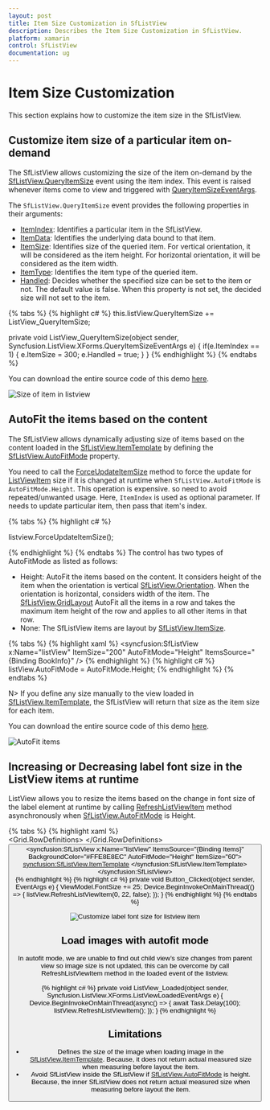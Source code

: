 ```yaml
---
layout: post
title: Item Size Customization in SfListView
description: Describes the Item Size Customization in SfListView.
platform: xamarin
control: SfListView
documentation: ug
---
```


# Item Size Customization

This section explains how to customize the item size in the SfListView.

## Customize item size of a particular item on-demand

The SfListView allows customizing the size of the item on-demand by the [SfListView.QueryItemSize](https://help.syncfusion.com/cr/cref_files/xamarin/Syncfusion.SfListView.XForms~Syncfusion.ListView.XForms.SfListView~QueryItemSize_EV.html) event using the item index. This event is raised whenever items come to view and triggered with [QueryItemSizeEventArgs](https://help.syncfusion.com/cr/cref_files/xamarin/Syncfusion.SfListView.XForms~Syncfusion.ListView.XForms.QueryItemSizeEventArgs.html).

The `SfListView.QueryItemSize` event provides the following properties in their arguments:

 * [ItemIndex](https://help.syncfusion.com/cr/cref_files/xamarin/Syncfusion.SfListView.XForms~Syncfusion.ListView.XForms.QueryItemSizeEventArgs~ItemIndex.html): Identifies a particular item in the SfListView. 
 * [ItemData](https://help.syncfusion.com/cr/cref_files/xamarin/Syncfusion.SfListView.XForms~Syncfusion.ListView.XForms.QueryItemSizeEventArgs~ItemData.html): Identifies the underlying data bound to that item.
 * [ItemSize](https://help.syncfusion.com/cr/cref_files/xamarin/Syncfusion.SfListView.XForms~Syncfusion.ListView.XForms.QueryItemSizeEventArgs~ItemSize.html): Identifies size of the queried item. For vertical orientation, it will be considered as the item height. For horizontal orientation, it will be considered as the item width.
 * [ItemType](https://help.syncfusion.com/cr/cref_files/xamarin/Syncfusion.SfListView.XForms~Syncfusion.ListView.XForms.QueryItemSizeEventArgs~ItemType.html): Identifies the item type of the queried item.
 * [Handled](https://help.syncfusion.com/cr/cref_files/xamarin/Syncfusion.SfListView.XForms~Syncfusion.ListView.XForms.QueryItemSizeEventArgs~Handled.html): Decides whether the specified size can be set to the item or not. The default value is false. When this property is not set, the decided size will not set to the item.

{% tabs %}
{% highlight c# %}
this.listView.QueryItemSize += ListView_QueryItemSize;

private void ListView_QueryItemSize(object sender, Syncfusion.ListView.XForms.QueryItemSizeEventArgs e)
{
    if(e.ItemIndex == 1)
    {
        e.ItemSize = 300;
        e.Handled = true;
    }
}
{% endhighlight %}
{% endtabs %}

You can download the entire source code of this demo [here](http://www.syncfusion.com/downloads/support/directtrac/general/ze/CustomizeItems171985138).

![Size of item in listview](SfListView_images/QueryItemSize.jpg)

## AutoFit the items based on the content

The SfListView allows dynamically adjusting size of items based on the content loaded in the [SfListView.ItemTemplate](https://help.syncfusion.com/cr/cref_files/xamarin/Syncfusion.SfListView.XForms~Syncfusion.ListView.XForms.SfListView~ItemTemplate.html) by defining the [SfListView.AutoFitMode](https://help.syncfusion.com/cr/cref_files/xamarin/Syncfusion.SfListView.XForms~Syncfusion.ListView.XForms.SfListView~AutoFitMode.html) property.

You need to call the [ForceUpdateItemSize](https://help.syncfusion.com/cr/cref_files/xamarin/Syncfusion.SfListView.XForms~Syncfusion.ListView.XForms.SfListView~ForceUpdateItemSize.html) method to force the update for [ListViewItem](https://help.syncfusion.com/cr/cref_files/xamarin/Syncfusion.SfListView.XForms~Syncfusion.ListView.XForms.ListViewItem.html) size if it is changed at runtime when `SfListView.AutoFitMode` is `AutoFitMode.Height`. This operation is expensive. so need to avoid repeated/unwanted usage. Here, `ItemIndex` is used as optional parameter. If needs to update particular item, then pass that item's index.

{% tabs %}
{% highlight c# %}

listview.ForceUpdateItemSize();

{% endhighlight %}
{% endtabs %}
The control has two types of AutoFitMode as listed as follows:

 * Height: AutoFit the items based on the content. It considers height of the item when the orientation is vertical [SfListView.Orientation](https://help.syncfusion.com/cr/cref_files/xamarin/Syncfusion.SfListView.XForms~Syncfusion.ListView.XForms.SfListView~Orientation.html). When the orientation is horizontal, considers width of the item. The [SfListView.GridLayout](https://help.syncfusion.com/cr/cref_files/xamarin/Syncfusion.SfListView.XForms~Syncfusion.ListView.XForms.GridLayout.html) AutoFit all the items in a row and takes the maximum item height of the row and applies to all other items in that row.
 * None: The SfListView items are layout by [SfListView.ItemSize](https://help.syncfusion.com/cr/cref_files/xamarin/Syncfusion.SfListView.XForms~Syncfusion.ListView.XForms.SfListView~ItemSize.html).

{% tabs %}
{% highlight xaml %}
<ContentPage xmlns:syncfusion="clr-namespace:Syncfusion.ListView.XForms;assembly=Syncfusion.SfListView.XForms">
  <syncfusion:SfListView x:Name="listView" 
                    ItemSize="200"
                    AutoFitMode="Height"
                    ItemsSource="{Binding BookInfo}" />
</ContentPage>
{% endhighlight %}
{% highlight c# %}
listView.AutoFitMode = AutoFitMode.Height; 
{% endhighlight %}
{% endtabs %}

N> If you define any size manually to the view loaded in [SfListView.ItemTemplate](https://help.syncfusion.com/cr/cref_files/xamarin/Syncfusion.SfListView.XForms~Syncfusion.ListView.XForms.SfListView~ItemTemplate.html), the SfListView will return that size as the item size for each item. 

You can download the entire source code of this demo [here](http://www.syncfusion.com/downloads/support/directtrac/general/ze/AutoFitItems-252477562).

![AutoFit items](SfListView_images/AutoFit.jpg)

## Increasing or Decreasing label font size in the ListView items at runtime

ListView allows you to resize the items based on the change in font size of the label element at runtime by calling [RefreshListViewItem](https://help.syncfusion.com/cr/cref_files/xamarin/Syncfusion.SfListView.XForms~Syncfusion.ListView.XForms.SfListView~RefreshListViewItem.html) method asynchronously when [SfListView.AutoFitMode](https://help.syncfusion.com/cr/cref_files/xamarin/Syncfusion.SfListView.XForms~Syncfusion.ListView.XForms.SfListView~AutoFitMode.html) is Height.

{% tabs %}
{% highlight xaml %}
<ContentPage xmlns:syncfusion="clr-namespace:Syncfusion.ListView.XForms;assembly=Syncfusion.SfListView.XForms">       
 <Grid>
    <Grid.RowDefinitions>
        <RowDefinition Height="50"/>
        <RowDefinition Height="*"/>
    </Grid.RowDefinitions>
    <Button Text="Modify FontSize" Clicked="Button_Clicked" />
    <syncfusion:SfListView x:Name="listView" 
                ItemsSource="{Binding Items}"
                BackgroundColor="#FFE8E8EC"
                AutoFitMode="Height"
                ItemSize="60">
        <syncfusion:SfListView.ItemTemplate>
            <DataTemplate>
                <Grid x:Name="grid" RowSpacing="1">
                    <Label LineBreakMode="NoWrap"
                    TextColor="#474747" FontSize="{Binding BindingContext.FontSize, Source={x:Reference Name=listView}}"
                    Text="{Binding ContactName}">
                    </Label>
                </Grid>
            </DataTemplate>
        </syncfusion:SfListView.ItemTemplate>
    </syncfusion:SfListView>                
</ContentPage>
{% endhighlight %}
{% highlight c# %}
private void Button_Clicked(object sender, EventArgs e)
{
    ViewModel.FontSize += 25;
    Device.BeginInvokeOnMainThread(() => { listView.RefreshListViewItem(0, 22, false); });
}
{% endhighlight %}
{% endtabs %}

![Customize label font size for listview item](SfListView_images/SfListView-FontSizeChanged.jpg)

## Load images with autofit mode

In autofit mode, we are unable to find out child view’s size changes from parent view so image size is not updated, this can be overcome by call RefreshListViewItem method in the loaded event of the listview.

{% highlight c# %}
private void ListView_Loaded(object sender, Syncfusion.ListView.XForms.ListViewLoadedEventArgs e)
{
    Device.BeginInvokeOnMainThread(async() =>
    {
        await Task.Delay(100);
        listView.RefreshListViewItem();
    });
}
{% endhighlight %}

## Limitations

 * Defines the size of the image when loading image in the [SfListView.ItemTemplate](https://help.syncfusion.com/cr/cref_files/xamarin/Syncfusion.SfListView.XForms~Syncfusion.ListView.XForms.SfListView~ItemTemplate.html). Because, it does not return actual measured size when measuring before layout the item.
 * Avoid SfListView inside the SfListView if [SfListView.AutoFitMode](https://help.syncfusion.com/cr/cref_files/xamarin/Syncfusion.SfListView.XForms~Syncfusion.ListView.XForms.SfListView~AutoFitMode.html) is height. Because, the inner SfListView does not return actual measured size when measuring before layout the item.
